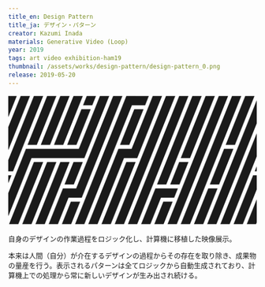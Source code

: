 ```yaml
---
title_en: Design Pattern
title_ja: デザイン・パターン
creator: Kazumi Inada
materials: Generative Video (Loop)
year: 2019
tags: art video exhibition-ham19
thumbnail: /assets/works/design-pattern/design-pattern_0.png
release: 2019-05-20
---
```


![](/assets/works/design-pattern/design-pattern_0.png)

自身のデザインの作業過程をロジック化し、計算機に移植した映像展示。

本来は人間（自分）が介在するデザインの過程からその存在を取り除き、成果物の量産を行う。表示されるパターンは全てロジックから自動生成されており、計算機上での処理から常に新しいデザインが生み出され続ける。
